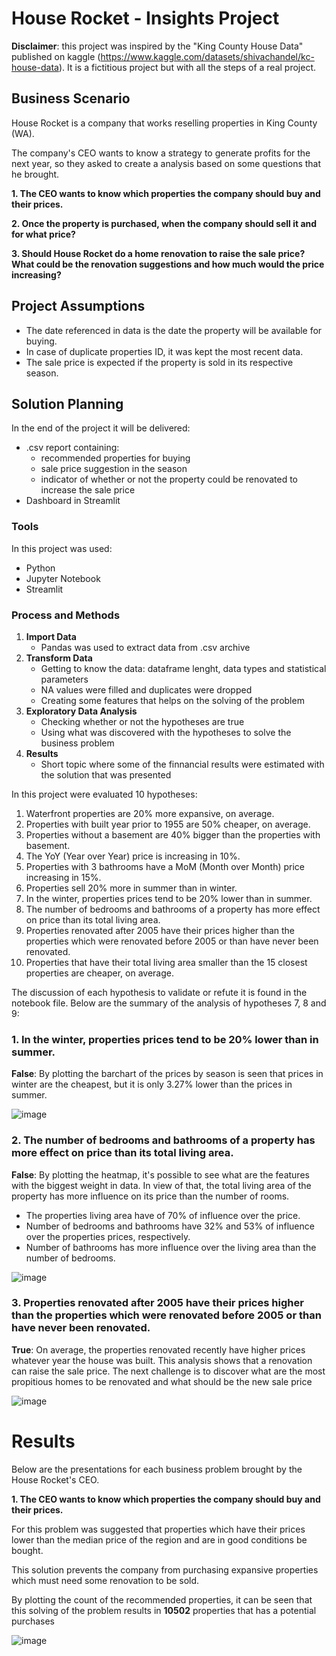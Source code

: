 # House Rocket - Insights Project

**Disclaimer**: this project was inspired by the "King County House Data" published on kaggle (https://www.kaggle.com/datasets/shivachandel/kc-house-data). It is a fictitious project but with all the steps of a real project.

## Business Scenario

House Rocket is a company that works reselling properties in King County (WA).

The company's CEO wants to know a strategy to generate profits for the next year, so they asked to create a analysis based on some questions that he brought.

**1. The CEO wants to know which properties the company should buy and their prices.**

**2. Once the property is purchased, when the company should sell it and for what price?**

**3. Should House Rocket do a home renovation to raise the sale price? What could be the renovation suggestions and how much would the price increasing?**

## Project Assumptions

- The date referenced in data is the date the property will be available for buying.
- In case of duplicate properties ID, it was kept the most recent data.
- The sale price is expected if the property is sold in its respective season.

## Solution Planning

In the end of the project it will be delivered:
- .csv report containing:
  - recommended properties for buying
  - sale price suggestion in the season
  - indicator of whether or not the property could be renovated to increase the sale price 
- Dashboard in Streamlit
  
 ### Tools
  
  In this project was used:
  - Python
  - Jupyter Notebook
  - Streamlit
  
 ### Process and Methods
  
 1. **Import Data**
    - Pandas was used to extract data from .csv archive
 2. **Transform Data**
    - Getting to know the data: dataframe lenght, data types and statistical parameters
    - NA values were filled and duplicates were dropped
    - Creating some features that helps on the solving of the problem
 3. **Exploratory Data Analysis**
    - Checking whether or not the hypotheses are true
    - Using what was discovered with the hypotheses to solve the business problem
 4. **Results**
    - Short topic where some of the finnancial results were estimated with the solution that was presented
   
 In this project were evaluated 10 hypotheses:
 
 1. Waterfront properties  are 20% more expansive, on average.
 2. Properties with built year prior to 1955 are 50% cheaper, on average.
 3. Properties without a basement are 40% bigger than the properties with basement.
 4. The YoY (Year over Year) price is increasing in 10%.
 5. Properties with 3 bathrooms have a MoM (Month over Month) price increasing in 15%. 
 6. Properties sell 20% more in summer than in winter.
 7. In the winter, properties prices tend to be 20% lower than in summer.
 8. The number of bedrooms and bathrooms of a property has more effect on price than its total living area.
 9. Properties renovated after 2005 have their prices higher than the properties which were renovated before 2005 or than have never been renovated.
 10. Properties that have their total living area smaller than the 15 closest properties are cheaper, on average.

 The discussion of each hypothesis to validate or refute it is found in the notebook file. Below are the summary of the analysis of hypotheses 7, 8 and 9:

  ### 1. In the winter, properties prices tend to be 20% lower than in summer.
  
  **False**: By plotting the barchart of the prices by season is seen that prices in winter are the cheapest, but it is only 3.27% lower than the prices in summer. 
  
  ![image](https://user-images.githubusercontent.com/110054775/187316945-a467b517-dd97-40a1-a1ba-48e6c22dd548.png)
  
  ### 2. The number of bedrooms and bathrooms of a property has more effect on price than its total living area.
  
  **False**: By plotting the heatmap, it's possible to see what are the features with the biggest weight in data. In view of that, the total living area of the property has more influence on its price than the number of rooms.

- The properties living area have of 70% of influence over the price.
- Number of bedrooms and bathrooms have 32% and 53% of influence over the properties prices, respectively.
- Number of bathrooms has more influence over the living area than the number of bedrooms.

![image](https://user-images.githubusercontent.com/110054775/187319450-689872f4-d299-4108-bcfc-4d2b14c9ef88.png)

### 3. Properties renovated after 2005 have their prices higher than the properties which were renovated before 2005 or than have never been renovated.

**True**: On average, the properties renovated recently have higher prices whatever year the house was built. This analysis shows that a renovation can raise the sale price. The next challenge is to discover what are the most propitious homes to be renovated and what should be the new sale price

![image](https://user-images.githubusercontent.com/110054775/187319535-c0455e6e-c86a-4ecd-a636-f968cee75322.png)

# Results

Below are the presentations for each business problem brought by the House Rocket's CEO.

**1. The CEO wants to know which properties the company should buy and their prices.**

For this problem was suggested that properties which have their prices lower than the median price of the region and are in good conditions be bought.

This solution prevents the company from purchasing expansive properties which must need some renovation to be sold.

By plotting the count of the recommended properties, it can be seen that this solving of the problem results in **10502** properties that has a potential purchases

![image](https://user-images.githubusercontent.com/110054775/187498380-8330ea96-ec60-4b50-bf4c-e2ce02fe0c28.png)









  
  
  
   



